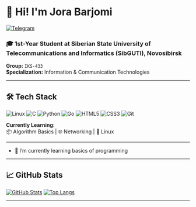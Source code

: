 # 👋 Hi! I'm Jora Barjomi 
[![Telegram](https://img.shields.io/badge/-Telegram-26A5E4?logo=telegram)](https://t.me/JoraBarjomi)  
### 🎓 1st-Year Student at Siberian State University of Telecommunications and Informatics (SibGUTI), Novosibirsk  
**Group:** `IKS-433`  
**Specialization:** Information & Communication Technologies  

---

## 🛠️ **Tech Stack**  
![Linux](https://img.shields.io/badge/-Linux-FCC624?logo=linux&logoColor=black)
![C](https://img.shields.io/badge/-C-A8B9CC?logo=c&logoColor=white)
![Python](https://img.shields.io/badge/-Python-3776AB?logo=python&logoColor=white)
![Go](https://img.shields.io/badge/-Go-00ADD8?logo=go&logoColor=white)
![HTML5](https://img.shields.io/badge/-HTML-E34F26?logo=html5&logoColor=white)
![CSS3](https://img.shields.io/badge/-CSS-1572B6?logo=css3&logoColor=white)
![Git](https://img.shields.io/badge/-Git-F05032?logo=git&logoColor=white)

**Currently Learning:**  
📦 Algorithm Basics | 🌐 Networking | 🐧 Linux  

---

- 🌱 I’m currently learning basics of programming

---

## 📈 **GitHub Stats**  
[![GitHub Stats](https://github-readme-stats.vercel.app/api?username=JoraBarjomi&show_icons=true&theme=radical)](https://github.com/anuraghazra/github-readme-stats)
[![Top Langs](https://github-readme-stats.vercel.app/api/top-langs/?username=JoraBarjomi&layout=compact&theme=radical)](https://github.com/anuraghazra/github-readme-stats)

---
